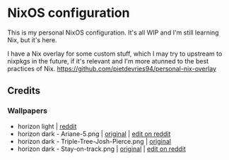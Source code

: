 # NixOS configuration

This is my personal NixOS configuration. It's all WIP and I'm still learning Nix, but it's here.

I have a Nix overlay for some custom stuff, which I may try to upstream to nixpkgs in the future, if it's relevant and I'm more atunned to the best practices of Nix.
https://github.com/pietdevries94/personal-nix-overlay

## Credits

### Wallpapers
- horizon light | [reddit](https://www.reddit.com/r/WidescreenWallpaper/comments/i0576m/somewhere_in_norway_3440x1440/)
- horizon dark - Ariane-5.png | [original](https://www.artstation.com/artwork/JleA1z) | [edit on reddit](https://www.reddit.com/r/WidescreenWallpaper/comments/idz26y/ariane_5_by_sylvain_sarrailh_3440_x_1440/)
- horizon dark - Triple-Tree-Josh-Pierce.png | [original](https://www.artstation.com/artwork/w6Zqk6)
- horizon dark - Stay-on-track.png | [original](https://unsplash.com/@iriser) | [edit on reddit](https://www.reddit.com/r/WidescreenWallpaper/comments/l5kyrl/stay_on_track_3440_x_1440/)